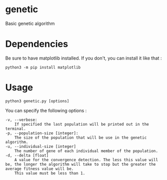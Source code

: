 # genetic
Basic genetic algorithm

# Dependencies

Be sure to have matplotlib installed. If you don't, you can install it like that :

```shell
python3 -m pip install matplotlib
```

# Usage

```shell
python3 genetic.py [options]
```

You can specify the following options : 

    -v, --verbose:
        If specified the last population will be printed out in the terminal.
    -p, --population-size [integer]:
        The size of the population that will be use in the genetic algorithm.
    -u, --individual-size [integer]
        The number of gene of each individual member of the population.
    -d, --delta [float]
        A value for the convergence detection. The less this value will be, the longer the algorithm will take to stop but the greater the average fitness value will be.
        This value must be less than 1.
